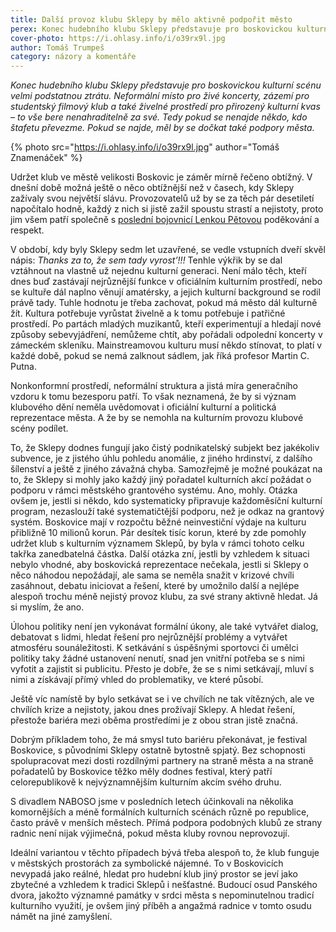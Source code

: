 ```yaml
---
title: Další provoz klubu Sklepy by mělo aktivně podpořit město
perex: Konec hudebního klubu Sklepy představuje pro boskovickou kulturní scénu velmi podstatnou ztrátu. Nezasloužily by si tedy Sklepy aktivnější podporu ze strany města?
cover-photo: https://i.ohlasy.info/i/o39rx9l.jpg
author: Tomáš Trumpeš
category: názory a komentáře
---
```


*Konec hudebního klubu Sklepy představuje pro boskovickou kulturní scénu velmi podstatnou ztrátu. Neformální místo pro živé koncerty, zázemí pro studentský filmový klub a také živelné prostředí pro přirozený kulturní kvas – to vše bere nenahraditelně za své. Tedy pokud se nenajde někdo, kdo štafetu převezme. Pokud se najde, měl by se dočkat také podpory města.*

{% photo src="https://i.ohlasy.info/i/o39rx9l.jpg" author="Tomáš Znamenáček" %}

Udržet klub ve městě velikosti Boskovic je záměr mírně řečeno obtížný. V dnešní době možná ještě o něco obtížnější než v časech, kdy Sklepy zažívaly svou největší slávu. Provozovatelů už by se za těch pár desetiletí napočítalo hodně, každý z nich si jistě zažil spoustu strastí a nejistoty, proto jim všem patří společně s [poslední bojovnicí Lenkou Pětovou](http://www.ohlasy.info/clanky/2017/07/konec-sklepu.html) poděkování a respekt.

V období, kdy byly Sklepy sedm let uzavřené, se vedle vstupních dveří skvěl nápis: *Thanks za to, že sem tady vyrost’!!!* Tenhle výkřik by se dal vztáhnout na vlastně už nejednu kulturní generaci. Není málo těch, kteří dnes buď zastávají nejrůznější funkce v oficiálním kulturním prostředí, nebo se kultuře dál naplno věnují amatérsky, a jejich kulturní background se rodil právě tady. Tuhle hodnotu je třeba zachovat, pokud má město dál kulturně žít. Kultura potřebuje vyrůstat živelně a k tomu potřebuje i patřičné prostředí. Po partách mladých muzikantů, kteří experimentují a hledají nové způsoby sebevyjádření, nemůžeme chtít, aby pořádali odpolední koncerty v zámeckém skleníku. Mainstreamovou kulturu musí někdo stínovat, to platí v každé době, pokud se nemá zalknout sádlem, jak říká profesor Martin C. Putna.

Nonkonformní prostředí, neformální struktura a jistá míra generačního vzdoru k tomu bezesporu patří. To však neznamená, že by si význam klubového dění neměla uvědomovat i oficiální kulturní a politická reprezentace města. A že by se nemohla na kulturním provozu klubové scény podílet.

To, že Sklepy dodnes fungují jako čistý podnikatelský subjekt bez jakékoliv subvence, je z jistého úhlu pohledu anomálie, z jiného hrdinství, z dalšího šílenství a ještě z jiného závažná chyba. Samozřejmě je možné poukázat na to, že Sklepy si mohly jako každý jiný pořadatel kulturních akcí požádat o podporu v rámci městského grantového systému. Ano, mohly. Otázka ovšem je, jestli si někdo, kdo systematicky připravuje každoměsíční kulturní program, nezaslouží také systematičtější podporu, než je odkaz na grantový systém. Boskovice mají v rozpočtu běžné neinvestiční výdaje na kulturu přibližně 10 milionů korun. Pár desítek tisíc korun, které by zde pomohly udržet klub s kulturním významem Sklepů, by byla v rámci tohoto celku takřka zanedbatelná částka. Další otázka zní, jestli by vzhledem k situaci nebylo vhodné, aby boskovická reprezentace nečekala, jestli si Sklepy o něco náhodou nepožádají, ale sama se neměla snažit v krizové chvíli zasáhnout, debatu iniciovat a řešení, které by umožnilo další a nejlépe alespoň trochu méně nejistý provoz klubu, za své strany aktivně hledat. Já si myslím, že ano.

Úlohou politiky není jen vykonávat formální úkony, ale také vytvářet dialog, debatovat s lidmi, hledat řešení pro nejrůznější problémy a vytvářet atmosféru sounáležitosti. K setkávání s úspěšnými sportovci či umělci politiky taky žádné ustanovení nenutí, snad jen vnitřní potřeba se s nimi vyfotit a zajistit si publicitu. Přesto je dobře, že se s nimi setkávají, mluví s nimi a získávají přímý vhled do problematiky, ve které působí.

Ještě víc namístě by bylo setkávat se i ve chvílích ne tak vítězných, ale ve chvílích krize a nejistoty, jakou dnes prožívají Sklepy. A hledat řešení, přestože bariéra mezi oběma prostředími je z obou stran jistě značná.

Dobrým příkladem toho, že má smysl tuto bariéru překonávat, je festival Boskovice, s původními Sklepy ostatně bytostně spjatý. Bez schopnosti spolupracovat mezi dosti rozdílnými partnery na straně města a na straně pořadatelů by Boskovice těžko měly dodnes festival, který patří celorepublikově k nejvýznamnějším kulturním akcím svého druhu.

S divadlem NABOSO jsme v posledních letech účinkovali na několika komornějších a méně formálních kulturních scénách různě po republice, často právě v menších městech. Přímá podpora podobných klubů ze strany radnic není nijak výjimečná, pokud města kluby rovnou neprovozují.

Ideální variantou v těchto případech bývá třeba alespoň to, že klub funguje v městských prostorách za symbolické nájemné. To v Boskovicích nevypadá jako reálné, hledat pro hudební klub jiný prostor se jeví jako zbytečné a vzhledem k tradici Sklepů i nešťastné. Budoucí osud Panského dvora, jakožto významné památky v srdci města s nepominutelnou tradicí kulturního využití, je ovšem jiný příběh a angažmá radnice v tomto osudu námět na jiné zamyšlení. 

